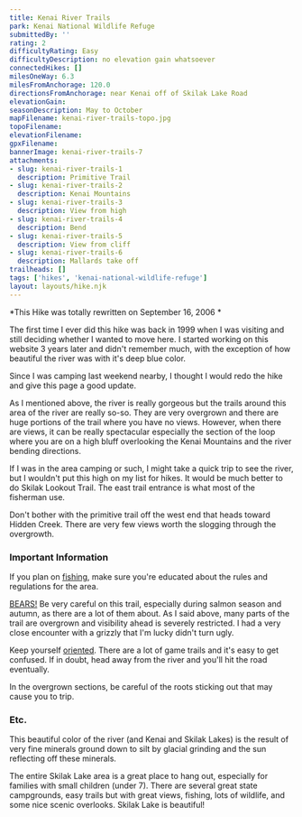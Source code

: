 ```yaml
---
title: Kenai River Trails
park: Kenai National Wildlife Refuge
submittedBy: ''
rating: 2
difficultyRating: Easy
difficultyDescription: no elevation gain whatsoever
connectedHikes: []
milesOneWay: 6.3
milesFromAnchorage: 120.0
directionsFromAnchorage: near Kenai off of Skilak Lake Road
elevationGain: 
seasonDescription: May to October
mapFilename: kenai-river-trails-topo.jpg
topoFilename: 
elevationFilename: 
gpxFilename: 
bannerImage: kenai-river-trails-7
attachments:
- slug: kenai-river-trails-1
  description: Primitive Trail
- slug: kenai-river-trails-2
  description: Kenai Mountains
- slug: kenai-river-trails-3
  description: View from high
- slug: kenai-river-trails-4
  description: Bend
- slug: kenai-river-trails-5
  description: View from cliff
- slug: kenai-river-trails-6
  description: Mallards take off
trailheads: []
tags: ['hikes', 'kenai-national-wildlife-refuge']
layout: layouts/hike.njk
---
```

*This Hike was totally rewritten on September 16, 2006 *

The first time I ever did this hike was back in 1999 when I was visiting and still deciding whether I wanted to move here. I started working on this website 3 years later and didn't remember much, with the exception of how beautiful the river was with it's deep blue color.

Since I was camping last weekend nearby, I thought I would redo the hike and give this page a good update.

As I mentioned above, the river is really gorgeous but the trails around this area of the river are really so-so. They are very overgrown and there are huge portions of the trail where you have no views. However, when there are views, it can be really spectacular especially the section of the loop where you are on a high bluff overlooking the Kenai Mountains and the river bending directions.

If I was in the area camping or such, I might take a quick trip to see the river, but I wouldn't put this high on my list for hikes. It would be much better to do Skilak Lookout Trail. The east trail entrance is what most of the fisherman use.

Don't bother with the primitive trail off the west end that heads toward Hidden Creek. There are very few views worth the slogging through the overgrowth.

### Important Information

If you plan on [fishing](/education/#fishing), make sure you're educated about the rules and regulations for the area.

[BEARS!](/education/#bears) Be very careful on this trail, especially during salmon season and autumn, as there are a lot of them about. As I said above, many parts of the trail are overgrown and visibility ahead is severely restricted. I had a very close encounter with a grizzly that I'm lucky didn't turn ugly.

Keep yourself [oriented](/education/#navigation). There are a lot of game trails and it's easy to get confused. If in doubt, head away from the river and you'll hit the road eventually.

In the overgrown sections, be careful of the roots sticking out that may cause you to trip.

### Etc.

This beautiful color of the river (and Kenai and Skilak Lakes) is the result of very fine minerals ground down to silt by glacial grinding and the sun reflecting off these minerals.

The entire Skilak Lake area is a great place to hang out, especially for families with small children (under 7). There are several great state campgrounds, easy trails but with great views, fishing, lots of wildlife, and some nice scenic overlooks. Skilak Lake is beautiful!